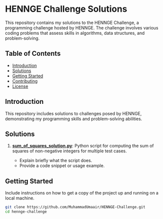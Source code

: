 # HENNGE Challenge Solutions

This repository contains my solutions to the HENNGE Challenge, a programming challenge hosted by HENNGE. The challenge involves various coding problems that assess skills in algorithms, data structures, and problem-solving.

## Table of Contents

- [Introduction](#introduction)
- [Solutions](#solutions)
- [Getting Started](#getting-started)
- [Contributing](#contributing)
- [License](#license)

## Introduction

This repository includes solutions to challenges posed by HENNGE, demonstrating my programming skills and problem-solving abilities.

## Solutions

1. [**sum_of_squares_solution.py**](sum_of_squares_solution.py): Python script for computing the sum of squares of non-negative integers for multiple test cases.

   - Explain briefly what the script does.
   - Provide a code snippet or usage example.

## Getting Started

Include instructions on how to get a copy of the project up and running on a local machine.

```bash
git clone https://github.com/MuhammadUmaair/HENNGE-Challenge.git
cd hennge-challenge
